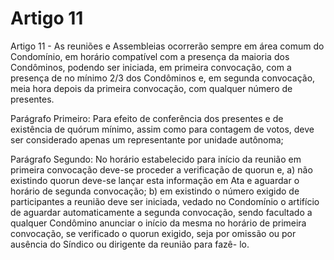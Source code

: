 # Artigo 11

Artigo 11 - As reuniões e Assembleias ocorrerão sempre em área comum do
Condomínio, em horário compatível com a presença da maioria dos
Condôminos, podendo ser iniciada, em primeira convocação, com a presença de
no mínimo 2/3 dos Condôminos e, em segunda convocação, meia hora depois
da primeira convocação, com qualquer número de presentes.

Parágrafo Primeiro: Para efeito de conferência dos presentes e de existência de
quórum mínimo, assim como para contagem de votos, deve ser considerado
apenas um representante por unidade autônoma;

Parágrafo Segundo: No horário estabelecido para início da reunião em primeira convocação deve-se proceder a verificação de quorun e, a) não existindo quorun deve-se lançar esta informação em Ata e aguardar o horário de segunda convocação; b) em existindo o número exigido de participantes a reunião deve ser iniciada, vedado no Condomínio o artifício de aguardar automaticamente a segunda convocação, sendo facultado a qualquer Condômino anunciar o início da mesma no horário de primeira convocação, se verificado o quorun exigido, seja por omissão ou por ausência do Síndico ou dirigente da reunião para fazê- lo.
